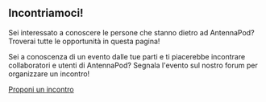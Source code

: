 ## Incontriamoci!

Sei interessato a conoscere le persone che stanno dietro ad AntennaPod? Troverai tutte le opportunità in questa pagina!

Sei a conoscenza di un evento dalle tue parti e ti piacerebbe incontrare collaboratori e utenti di AntennaPod? Segnala l'evento sul nostro forum per organizzare un incontro!

[Proponi un incontro](https://forum.antennapod.org/)
